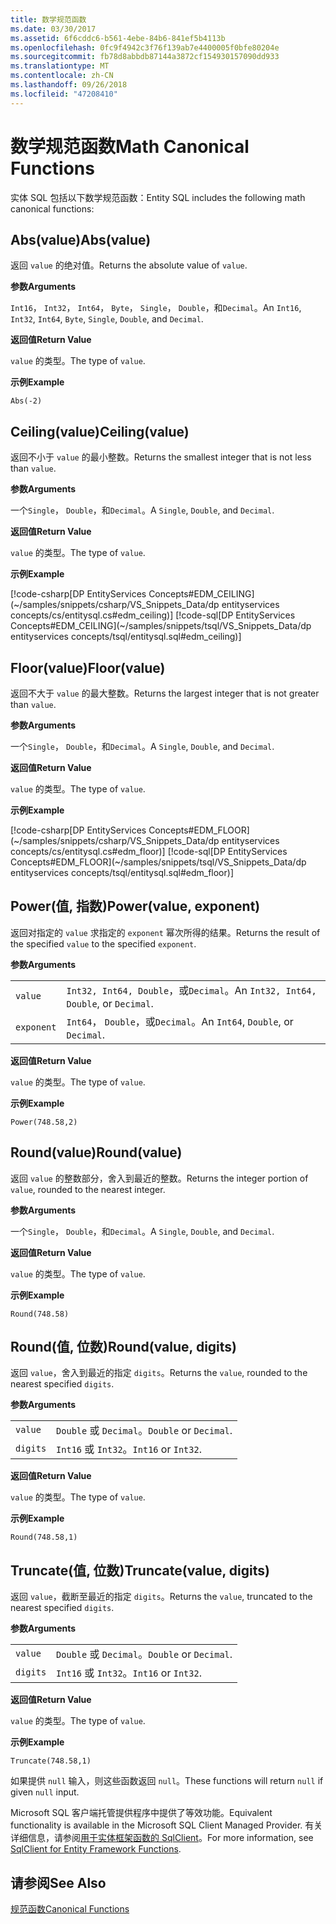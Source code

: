 ```yaml
---
title: 数学规范函数
ms.date: 03/30/2017
ms.assetid: 6f6cddc6-b561-4ebe-84b6-841ef5b4113b
ms.openlocfilehash: 0fc9f4942c3f76f139ab7e4400005f0bfe80204e
ms.sourcegitcommit: fb78d8abbdb87144a3872cf154930157090dd933
ms.translationtype: MT
ms.contentlocale: zh-CN
ms.lasthandoff: 09/26/2018
ms.locfileid: "47208410"
---
```

# <a name="math-canonical-functions"></a><span data-ttu-id="07196-102">数学规范函数</span><span class="sxs-lookup"><span data-stu-id="07196-102">Math Canonical Functions</span></span>

<span data-ttu-id="07196-103">实体 SQL 包括以下数学规范函数：</span><span class="sxs-lookup"><span data-stu-id="07196-103">Entity SQL includes the following math canonical functions:</span></span>
  
## <a name="absvalue"></a><span data-ttu-id="07196-104">Abs(value)</span><span class="sxs-lookup"><span data-stu-id="07196-104">Abs(value)</span></span>

<span data-ttu-id="07196-105">返回 `value` 的绝对值。</span><span class="sxs-lookup"><span data-stu-id="07196-105">Returns the absolute value of `value`.</span></span>

<span data-ttu-id="07196-106">**参数**</span><span class="sxs-lookup"><span data-stu-id="07196-106">**Arguments**</span></span>

<span data-ttu-id="07196-107">`Int16`， `Int32`， `Int64`， `Byte`， `Single`， `Double`，和`Decimal`。</span><span class="sxs-lookup"><span data-stu-id="07196-107">An `Int16`, `Int32`, `Int64`, `Byte`, `Single`, `Double`, and `Decimal`.</span></span>

<span data-ttu-id="07196-108">**返回值**</span><span class="sxs-lookup"><span data-stu-id="07196-108">**Return Value**</span></span>

<span data-ttu-id="07196-109">`value` 的类型。</span><span class="sxs-lookup"><span data-stu-id="07196-109">The type of `value`.</span></span>

<span data-ttu-id="07196-110">**示例**</span><span class="sxs-lookup"><span data-stu-id="07196-110">**Example**</span></span>

`Abs(-2)`

## <a name="ceilingvalue"></a><span data-ttu-id="07196-111">Ceiling(value)</span><span class="sxs-lookup"><span data-stu-id="07196-111">Ceiling(value)</span></span>

<span data-ttu-id="07196-112">返回不小于 `value` 的最小整数。</span><span class="sxs-lookup"><span data-stu-id="07196-112">Returns the smallest integer that is not less than `value`.</span></span>

<span data-ttu-id="07196-113">**参数**</span><span class="sxs-lookup"><span data-stu-id="07196-113">**Arguments**</span></span>

<span data-ttu-id="07196-114">一个`Single`， `Double`，和`Decimal`。</span><span class="sxs-lookup"><span data-stu-id="07196-114">A `Single`, `Double`, and `Decimal`.</span></span>

<span data-ttu-id="07196-115">**返回值**</span><span class="sxs-lookup"><span data-stu-id="07196-115">**Return Value**</span></span>

<span data-ttu-id="07196-116">`value` 的类型。</span><span class="sxs-lookup"><span data-stu-id="07196-116">The type of `value`.</span></span>

<span data-ttu-id="07196-117">**示例**</span><span class="sxs-lookup"><span data-stu-id="07196-117">**Example**</span></span>

[!code-csharp[DP EntityServices Concepts#EDM_CEILING](~/samples/snippets/csharp/VS_Snippets_Data/dp entityservices concepts/cs/entitysql.cs#edm_ceiling)]
[!code-sql[DP EntityServices Concepts#EDM_CEILING](~/samples/snippets/tsql/VS_Snippets_Data/dp entityservices concepts/tsql/entitysql.sql#edm_ceiling)]

## <a name="floorvalue"></a><span data-ttu-id="07196-118">Floor(value)</span><span class="sxs-lookup"><span data-stu-id="07196-118">Floor(value)</span></span>

<span data-ttu-id="07196-119">返回不大于 `value` 的最大整数。</span><span class="sxs-lookup"><span data-stu-id="07196-119">Returns the largest integer that is not greater than `value`.</span></span>

<span data-ttu-id="07196-120">**参数**</span><span class="sxs-lookup"><span data-stu-id="07196-120">**Arguments**</span></span>

<span data-ttu-id="07196-121">一个`Single`， `Double`，和`Decimal`。</span><span class="sxs-lookup"><span data-stu-id="07196-121">A `Single`, `Double`, and `Decimal`.</span></span>

<span data-ttu-id="07196-122">**返回值**</span><span class="sxs-lookup"><span data-stu-id="07196-122">**Return Value**</span></span>

<span data-ttu-id="07196-123">`value` 的类型。</span><span class="sxs-lookup"><span data-stu-id="07196-123">The type of `value`.</span></span>

<span data-ttu-id="07196-124">**示例**</span><span class="sxs-lookup"><span data-stu-id="07196-124">**Example**</span></span>

[!code-csharp[DP EntityServices Concepts#EDM_FLOOR](~/samples/snippets/csharp/VS_Snippets_Data/dp entityservices concepts/cs/entitysql.cs#edm_floor)]
[!code-sql[DP EntityServices Concepts#EDM_FLOOR](~/samples/snippets/tsql/VS_Snippets_Data/dp entityservices concepts/tsql/entitysql.sql#edm_floor)]

## <a name="powervalue-exponent"></a><span data-ttu-id="07196-125">Power(值, 指数)</span><span class="sxs-lookup"><span data-stu-id="07196-125">Power(value, exponent)</span></span>

<span data-ttu-id="07196-126">返回对指定的 `value` 求指定的 `exponent` 幂次所得的结果。</span><span class="sxs-lookup"><span data-stu-id="07196-126">Returns the result of the specified `value` to the specified `exponent`.</span></span>

<span data-ttu-id="07196-127">**参数**</span><span class="sxs-lookup"><span data-stu-id="07196-127">**Arguments**</span></span>

|  |  |
|--|--|
|`value` | <span data-ttu-id="07196-128">`Int32, Int64, Double`，或`Decimal`。</span><span class="sxs-lookup"><span data-stu-id="07196-128">An `Int32, Int64, Double`, or `Decimal`.</span></span> |
|`exponent` | <span data-ttu-id="07196-129">`Int64`， `Double`，或`Decimal`。</span><span class="sxs-lookup"><span data-stu-id="07196-129">An `Int64`, `Double`, or `Decimal`.</span></span> |

<span data-ttu-id="07196-130">**返回值**</span><span class="sxs-lookup"><span data-stu-id="07196-130">**Return Value**</span></span>

<span data-ttu-id="07196-131">`value` 的类型。</span><span class="sxs-lookup"><span data-stu-id="07196-131">The type of `value`.</span></span>

<span data-ttu-id="07196-132">**示例**</span><span class="sxs-lookup"><span data-stu-id="07196-132">**Example**</span></span>

`Power(748.58,2)`

## <a name="roundvalue"></a><span data-ttu-id="07196-133">Round(value)</span><span class="sxs-lookup"><span data-stu-id="07196-133">Round(value)</span></span>

<span data-ttu-id="07196-134">返回 `value` 的整数部分，舍入到最近的整数。</span><span class="sxs-lookup"><span data-stu-id="07196-134">Returns the integer portion of `value`, rounded to the nearest integer.</span></span>

<span data-ttu-id="07196-135">**参数**</span><span class="sxs-lookup"><span data-stu-id="07196-135">**Arguments**</span></span>

<span data-ttu-id="07196-136">一个`Single`， `Double`，和`Decimal`。</span><span class="sxs-lookup"><span data-stu-id="07196-136">A `Single`, `Double`, and `Decimal`.</span></span>

<span data-ttu-id="07196-137">**返回值**</span><span class="sxs-lookup"><span data-stu-id="07196-137">**Return Value**</span></span>

<span data-ttu-id="07196-138">`value` 的类型。</span><span class="sxs-lookup"><span data-stu-id="07196-138">The type of `value`.</span></span>

<span data-ttu-id="07196-139">**示例**</span><span class="sxs-lookup"><span data-stu-id="07196-139">**Example**</span></span>

`Round(748.58)`

## <a name="roundvalue-digits"></a><span data-ttu-id="07196-140">Round(值, 位数)</span><span class="sxs-lookup"><span data-stu-id="07196-140">Round(value, digits)</span></span>

<span data-ttu-id="07196-141">返回 `value`，舍入到最近的指定 `digits`。</span><span class="sxs-lookup"><span data-stu-id="07196-141">Returns the `value`, rounded to the nearest specified `digits`.</span></span>

<span data-ttu-id="07196-142">**参数**</span><span class="sxs-lookup"><span data-stu-id="07196-142">**Arguments**</span></span>

|  |  |
|--|--|
|`value`|<span data-ttu-id="07196-143">`Double` 或 `Decimal`。</span><span class="sxs-lookup"><span data-stu-id="07196-143">`Double` or `Decimal`.</span></span>|
|`digits`|<span data-ttu-id="07196-144">`Int16` 或 `Int32`。</span><span class="sxs-lookup"><span data-stu-id="07196-144">`Int16` or `Int32`.</span></span>|

<span data-ttu-id="07196-145">**返回值**</span><span class="sxs-lookup"><span data-stu-id="07196-145">**Return Value**</span></span>

<span data-ttu-id="07196-146">`value` 的类型。</span><span class="sxs-lookup"><span data-stu-id="07196-146">The type of `value`.</span></span>

<span data-ttu-id="07196-147">**示例**</span><span class="sxs-lookup"><span data-stu-id="07196-147">**Example**</span></span>

`Round(748.58,1)`

## <a name="truncatevalue-digits"></a><span data-ttu-id="07196-148">Truncate(值, 位数)</span><span class="sxs-lookup"><span data-stu-id="07196-148">Truncate(value, digits)</span></span>

<span data-ttu-id="07196-149">返回 `value`，截断至最近的指定 `digits`。</span><span class="sxs-lookup"><span data-stu-id="07196-149">Returns the `value`, truncated to the nearest specified `digits`.</span></span>

<span data-ttu-id="07196-150">**参数**</span><span class="sxs-lookup"><span data-stu-id="07196-150">**Arguments**</span></span>

|  |  |
|--|--|
|`value`|<span data-ttu-id="07196-151">`Double` 或 `Decimal`。</span><span class="sxs-lookup"><span data-stu-id="07196-151">`Double` or `Decimal`.</span></span>|
|`digits`|<span data-ttu-id="07196-152">`Int16` 或 `Int32`。</span><span class="sxs-lookup"><span data-stu-id="07196-152">`Int16` or `Int32`.</span></span>|

<span data-ttu-id="07196-153">**返回值**</span><span class="sxs-lookup"><span data-stu-id="07196-153">**Return Value**</span></span>

<span data-ttu-id="07196-154">`value` 的类型。</span><span class="sxs-lookup"><span data-stu-id="07196-154">The type of `value`.</span></span>

<span data-ttu-id="07196-155">**示例**</span><span class="sxs-lookup"><span data-stu-id="07196-155">**Example**</span></span>

`Truncate(748.58,1)`  
  
 <span data-ttu-id="07196-156">如果提供 `null` 输入，则这些函数返回 `null`。</span><span class="sxs-lookup"><span data-stu-id="07196-156">These functions will return `null` if given `null` input.</span></span>  
  
 <span data-ttu-id="07196-157">Microsoft SQL 客户端托管提供程序中提供了等效功能。</span><span class="sxs-lookup"><span data-stu-id="07196-157">Equivalent functionality is available in the Microsoft SQL Client Managed Provider.</span></span> <span data-ttu-id="07196-158">有关详细信息，请参阅[用于实体框架函数的 SqlClient](../../../../../../docs/framework/data/adonet/ef/sqlclient-for-ef-functions.md)。</span><span class="sxs-lookup"><span data-stu-id="07196-158">For more information, see [SqlClient for Entity Framework Functions](../../../../../../docs/framework/data/adonet/ef/sqlclient-for-ef-functions.md).</span></span>  
  
## <a name="see-also"></a><span data-ttu-id="07196-159">请参阅</span><span class="sxs-lookup"><span data-stu-id="07196-159">See Also</span></span>  
 [<span data-ttu-id="07196-160">规范函数</span><span class="sxs-lookup"><span data-stu-id="07196-160">Canonical Functions</span></span>](../../../../../../docs/framework/data/adonet/ef/language-reference/canonical-functions.md)

